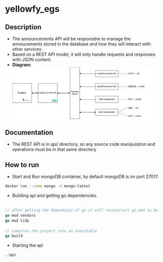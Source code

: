 # yellowfy_egs
## Description
- The announcements API will be responsible to manage the annoucements stored in the database and how they will interact with other services.
- Based on a REST API model, it will only handle requests and responses with JSON content.
- **Diagram:** ![view diagram](readme/view_diagram.jpg)

## Documentation
- The REST API is in api/ directory, so any source code manipulation and operations must be in that same directory

## How to run
- Start and Run mongoDB container, by default mongoDB is on port 27017.
```bash
docker run --name mongo -d mongo:latest
```

- Building api and getting go dependencies.
```go

// after getting the dependcies of go it will reconstruct go.mod to be more readable
go mod vendors
go mod tidy

// compiles the project into an executable
go build
```

- Starting the api
```go
./api
```
